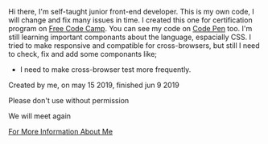 <!DOCTYPE html>
<html>
  <head>
  </head>
  <body>
  <p>Hi there, I'm self-taught junior front-end developer. This is my own code, I will change and fix many issues in time. I created this one for certification program on <a href="https://learn.freecodecamp.org">Free Code Camp</a>. You can see my code on <a href="https://codepen.io/devil1cal/full/rgPNev">Code Pen</a> too. I'm still learning important componants about the language, espacially CSS. I tried to make responsive and compatible for cross-browsers, but still I need to check, fix and add some componants like;</p>
    <ul>
      <li>I need to make cross-browser test more frequently. </li>
     </ul>
   <p>Created by me, on may 15 2019, finished jun 9 2019</p>
    <p>Please don't use without permission</p>
    <p>We will meet again</p> 
    <p><a href="https://www.linkedin.com/in/damlaumar/">For More Information About Me</a></p>
  </body>
  </html>
